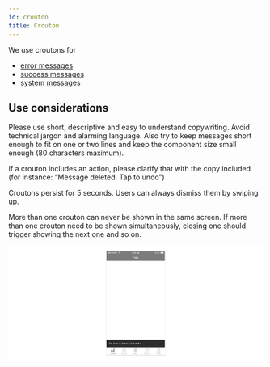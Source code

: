 ```yaml
---
id: crouton
title: Crouton
---
```


We use croutons for

* [error messages](../feedback-scenarios/error-scenario.md)
* [success messages](../feedback-scenarios/success-scenario.md)
* [system messages](../feedback-scenarios/system-message.md)

## Use considerations

Please use short, descriptive and easy to understand copywriting. Avoid technical jargon and alarming language. Also try to keep messages short enough to fit on one or two lines and keep the component size small enough \(80 characters maximum\).

If a crouton includes an action, please clarify that with the copy included \(for instance: “Message deleted. Tap to undo”\)

Croutons persist for 5 seconds. Users can always dismiss them by swiping up.

More than one crouton can never be shown in the same screen. If more than one crouton need to be shown simultaneously, closing one should trigger showing the next one and so on.

![](../../../img/ios-system-crouton.jpg)



